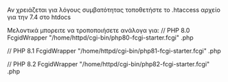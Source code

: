 Αν χρειάζεται για λόγους συμβατότητας τοποθετήστε το .htaccess αρχείο για την 7.4 στο htdocs

Μελοντικά μπορειτε να τροποποιήσετε ανάλογα για:
// PHP 8.0
FcgidWrapper "/home/httpd/cgi-bin/php80-fcgi-starter.fcgi" .php

// PHP 8.1
FcgidWrapper "/home/httpd/cgi-bin/php81-fcgi-starter.fcgi" .php

// PHP 8.2
FcgidWrapper "/home/httpd/cgi-bin/php82-fcgi-starter.fcgi" .php
